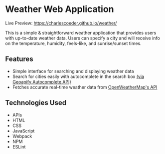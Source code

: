 # Weather Web Application

Live Preview: https://charlescoeder.github.io/weather/



This is a simple & straightforward weather application that provides users with up-to-date weather data. Users can specify a city and will receive info on the temperature, humidity, feels-like, and sunrise/sunset times.

## Features

- Simple interface for searching and displaying weather data
- Search for cities easily with autocomplete in the search box [(via Geoapify Autocomplete API)](https://www.geoapify.com/address-autocomplete/)
- Fetches accurate real-time weather data from [OpenWeatherMap's API](https://openweathermap.org/api)
## Technologies Used

- APIs
- HTML
- CSS
- JavaScript
- Webpack
- NPM
- ESLint
